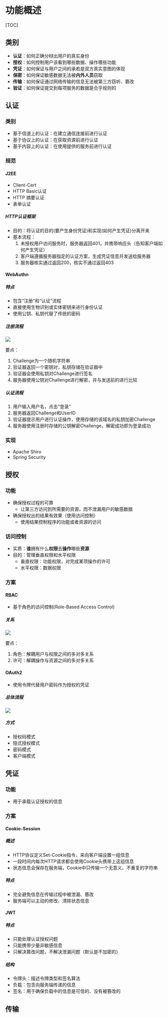 

# 功能概述

[TOC]

## 类别

* **认证**：如何正确分辩出用户的真实身份
* **授权**：如何控制用户该看到哪些数据、操作哪些功能
* **凭证**：如何保证与用户之间的承若是双方真实意图的体现
* **保密**：如何保证敏感数据无法被**内外人员**窃取
* **传输**：如何保证通过网络传输的信息无法被第三方窃听、篡改
* **验证**：如何保证提交到每项服务的数据是合乎规则的



## 认证

### 类别
* 基于信道上的认证：在建立通信连接前进行认证
* 基于协议上的认证：在获取资源前进行认证
* 基于内容上的认证：在使用提供的服务前进行认证

### 规范

#### J2EE
* Client-Cert
* HTTP Basic认证
* HTTP 摘要认证
* 表单认证

##### HTTP认证框架
* 目的：将认证的目的(要产生身份凭证)和实现(如何产生凭证)分离开来
* 基本流程：
	1. 未授权用户访问服务时，服务器返回401，并携带响应头（告知客户端如何产生凭证）
	1. 客户端遵循服务器指定的认证方案，生成凭证信息并发送给服务器
	1. 服务器核实通过返回200，核实不通过返回403


#### WebAuthn

##### 特点
* 包含“注册”和“认证”流程
* 直接使用生物识别或实体密钥来进行身份认证
* 使用公钥、私钥代替了传统的密码

##### 注册流程
![](http://picbed.cc12703.com/20211020164506.png)

要点：
1. Challenge为一个随机字符串
1. 验证器返回一个密钥对，私钥存储在验证器中
1. 验证器会使用私钥对Challenge进行签名
1. 服务器使用公钥对Challenge进行解密，并与发送前的进行比较

##### 认证流程
1. 用户输入用户名，点击“登录”
1. 服务器返回Challenge和UserID
1. 验证器提示用户进行认证操作，使用存储的该域名的私钥加密Challenge
1. 服务器使用注册时存储的公钥解密Challenge，解密成功即为登录成功


### 实现
* Apache Shiro
* Spring Security




## 授权

### 功能
* 确保授权过程的可靠
	* 让第三方访问到所需要的资源，而不泄漏用户的敏感数据
* 确保授权出的结果有效果（使用访问控制）
	* 使用结果控制程序的功能或者资源的访问
	

### 访问控制
* 实质：**谁**拥有什么**权限**去**操作**哪些**资源**
* 目的：管理垂直权限和水平权限
	* 垂直权限：功能权限，对完成某项操作的许可
	* 水平权限：数据权限

### 方案

#### RBAC
* 基于角色的访问控制(Role-Based Access Control)

##### 关系
![](http://picbed.cc12703.com/20211020171944.png)

要点：
1. 角色：解耦用户与权限之间的多对多关系
1. 许可：解耦操作与资源之间的多对多关系


#### OAuth2
* 使用令牌代替用户密码作为授权的凭证

##### 总体流程
![](http://picbed.cc12703.com/20211020173321.png)

##### 方式
* 授权码模式
* 隐式授权模式
* 密码模式
* 客户端模式



## 凭证

### 功能
* 用于承载认证授权的信息


### 方案

#### Cookie-Session

##### 概述
* HTTP协议定义Set-Cookie指令，来向客户端设置一组信息
* 一段时间内每次HTTP请求都会使用Cookie头携带上这组信息
* 状态信息会保存在服务端，Cookie中只传输一个无意义、不重复的字符串

##### 特点
* 完全避免信息在传输过程中被泄漏、篡改
* 服务端可以主动的修改、清除状态信息



#### JWT

##### 特点
* 只能处理认证授权问题
* 只能携带少量非敏感信息
* 只解决篡改问题，不解决泄漏问题（默认是不加密的）

##### 结构
* 令牌头：描述令牌类型和签名算法
* 负载：包含向服务端传递的信息
* 签名：用于确保负载中的信息是可信的、没有被篡改的



## 传输

